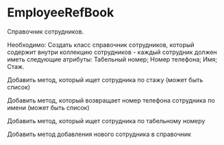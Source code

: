 # EmployeeRefBook

Справочник сотрудников. 

Необходимо:
Создать класс справочник сотрудников, который содержит внутри
коллекцию сотрудников - каждый сотрудник должен иметь следующие атрибуты:
Табельный номер;
Номер телефона;
Имя;
Стаж.

Добавить метод, который ищет сотрудника по стажу (может быть список)

Добавить метод, который возвращает номер телефона сотрудника по имени (может быть список)

Добавить метод, который ищет сотрудника по табельному номеру

Добавить метод добавления нового сотрудника в справочник
